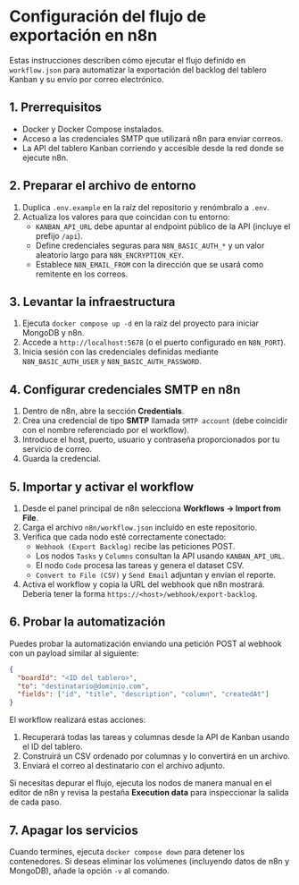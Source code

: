 # Configuración del flujo de exportación en n8n

Estas instrucciones describen cómo ejecutar el flujo definido en `workflow.json` para automatizar la exportación del backlog del tablero Kanban y su envío por correo electrónico.

## 1. Prerrequisitos

- Docker y Docker Compose instalados.
- Acceso a las credenciales SMTP que utilizará n8n para enviar correos.
- La API del tablero Kanban corriendo y accesible desde la red donde se ejecute n8n.

## 2. Preparar el archivo de entorno

1. Duplica `.env.example` en la raíz del repositorio y renómbralo a `.env`.
2. Actualiza los valores para que coincidan con tu entorno:
   - `KANBAN_API_URL` debe apuntar al endpoint público de la API (incluye el prefijo `/api`).
   - Define credenciales seguras para `N8N_BASIC_AUTH_*` y un valor aleatorio largo para `N8N_ENCRYPTION_KEY`.
   - Establece `N8N_EMAIL_FROM` con la dirección que se usará como remitente en los correos.

## 3. Levantar la infraestructura

1. Ejecuta `docker compose up -d` en la raíz del proyecto para iniciar MongoDB y n8n.
2. Accede a `http://localhost:5678` (o el puerto configurado en `N8N_PORT`).
3. Inicia sesión con las credenciales definidas mediante `N8N_BASIC_AUTH_USER` y `N8N_BASIC_AUTH_PASSWORD`.

## 4. Configurar credenciales SMTP en n8n

1. Dentro de n8n, abre la sección **Credentials**.
2. Crea una credencial de tipo **SMTP** llamada `SMTP account` (debe coincidir con el nombre referenciado por el workflow).
3. Introduce el host, puerto, usuario y contraseña proporcionados por tu servicio de correo.
4. Guarda la credencial.

## 5. Importar y activar el workflow

1. Desde el panel principal de n8n selecciona **Workflows → Import from File**.
2. Carga el archivo `n8n/workflow.json` incluido en este repositorio.
3. Verifica que cada nodo esté correctamente conectado:
   - `Webhook (Export Backlog)` recibe las peticiones POST.
   - Los nodos `Tasks` y `Columns` consultan la API usando `KANBAN_API_URL`.
   - El nodo `Code` procesa las tareas y genera el dataset CSV.
   - `Convert to File (CSV)` y `Send Email` adjuntan y envían el reporte.
4. Activa el workflow y copia la URL del webhook que n8n mostrará. Debería tener la forma `https://<host>/webhook/export-backlog`.

## 6. Probar la automatización

Puedes probar la automatización enviando una petición POST al webhook con un payload similar al siguiente:

```json
{
  "boardId": "<ID del tablero>",
  "to": "destinatario@dominio.com",
  "fields": ["id", "title", "description", "column", "createdAt"]
}
```

El workflow realizará estas acciones:

1. Recuperará todas las tareas y columnas desde la API de Kanban usando el ID del tablero.
2. Construirá un CSV ordenado por columnas y lo convertirá en un archivo.
3. Enviará el correo al destinatario con el archivo adjunto.

Si necesitas depurar el flujo, ejecuta los nodos de manera manual en el editor de n8n y revisa la pestaña **Execution data** para inspeccionar la salida de cada paso.

## 7. Apagar los servicios

Cuando termines, ejecuta `docker compose down` para detener los contenedores. Si deseas eliminar los volúmenes (incluyendo datos de n8n y MongoDB), añade la opción `-v` al comando.
